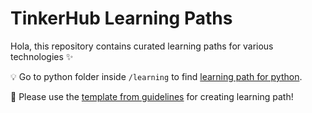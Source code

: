 # TinkerHub Learning Paths

Hola, this repository contains curated learning paths for various technologies :sparkles:

:bulb:  Go to python folder inside `/learning` to find [learning path for python](https://github.com/tinkerhub-org/TinkerHub-Learning-Paths/tree/main/learning/python).

:crystal_ball:  Please use the [template from guidelines](https://github.com/tinkerhub-org/TinkerHub-Learning-Paths/blob/main/Guidelines/README.md) for creating learning path!


  



